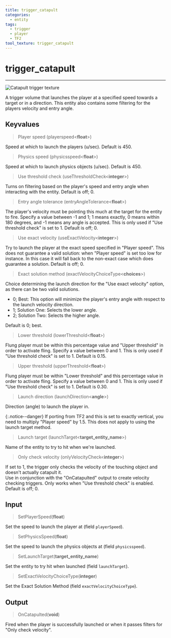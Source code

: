 ```yaml
---
title: trigger_catapult
categories:
  - entity
tags:
  - trigger
  - player
  - TF2
tool_texture: trigger_catapult
---
```


# trigger_catapult

---

![Catapult trigger texture](/images/trigger_catapult/catapult.jpg)

A trigger volume that launches the player at a specified speed towards a target or in a direction. This entity also contains some filtering for the players velocity and entry angle.

## Keyvalues

> Player speed (playerspeed&lt;**float**&gt;)

Speed at which to launch the players (u/sec).
Default is 450.

> Physics speed (physicsspeed&lt;**float**&gt;)

Speed at which to launch physics objects (u/sec).
Default is 450.

> Use threshold check (useThresholdCheck&lt;**integer**&gt;)

Turns on filtering based on the player's speed and entry angle when interacting with the entity. Default is off; 0.

> Entry angle tolerance (entryAngleTolerance&lt;**float**&gt;)

The player's velocity must be pointing this much at the target for the entity to fire.
Specify a value between -1 and 1; 1 means exactly, 0 means within 180 degrees, and -1 means any angle is accepted.
This is only used if "Use threshold check" is set to 1.
Default is off; 0.

> Use exact velocity (useExactVelocity&lt;**integer**&gt;)

Try to launch the player at the exact speed specified in "Player speed".
This does not guarantee a valid solution: when "Player speed" is set too low for instance.
In this case it will fall back to the non-exact case which does guarantee a solution.
Default is off; 0.

> Exact solution method (exactVelocityChoiceType&lt;**choices**&gt;)

Choice determining the launch direction for the "Use exact velocity" option, as there can be two valid solutions.

- 0; Best: This option will minimize the player's entry angle with respect to the launch velocity direction.
- 1; Solution One: Selects the lower angle.
- 2; Solution Two: Selects the higher angle.

Default is 0; best.

> Lower threshold (lowerThreshold&lt;**float**&gt;)

Flung player must be within this percentage value and "Upper threshold" in order to activate fling.
Specify a value between 0 and 1.
This is only used if "Use threshold check" is set to 1.
Default is 0.15.

> Upper threshold (upperThreshold&lt;**float**&gt;)

Flung player must be within "Lower threshold" and this percentage value in order to activate fling.
Specify a value between 0 and 1.
This is only used if "Use threshold check" is set to 1.
Default is 0.30.

> Launch direction (launchDirection&lt;**angle**&gt;)

Direction (angle) to launch the player in.

{:.notice--danger}
If porting from TF2 and this is set to exactly vertical, you need to multiply "Player speed" by 1.5.
This does not apply to using the launch target method.

> Launch target (launchTarget&lt;**target_entity_name**&gt;)

Name of the entity to try to hit when we're launched.

> Only check velocity (onlyVelocityCheck&lt;**integer**&gt;)

If set to 1, the trigger only checks the velocity of the touching object and doesn't actually catapult it.  
Use in conjunction with the "OnCatapulted" output to create velocity checking triggers.
Only works when "Use threshold check" is enabled.
Default is off; 0.

## Input

> SetPlayerSpeed(**float**)

Set the speed to launch the player at (field `playerSpeed`).

> SetPhysicsSpeed(**float**)

Set the speed to launch the physics objects at (field `physicsspeed`).

> SetLaunchTarget(**target_entity_name**)

Set the entity to try hit when launched (field `launchTarget`).

> SetExactVelocityChoiceType(**integer**)

Set the Exact Solution Method (field `exactVelocityChoiceType`).

## Output

> OnCatapulted(**void**)

Fired when the player is successfully launched or when it passes filters for "Only check velocity".
